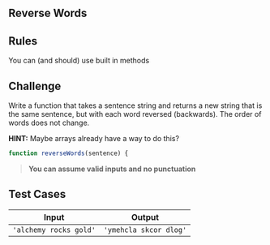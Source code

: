 ## Reverse Words

## Rules

You can (and should) use built in methods

## Challenge

Write a function that takes a sentence string and returns a new string that is the same sentence, but with each word reversed (backwards). The order of words does not change.

**HINT:** Maybe arrays already have a way to do this?

```js
function reverseWords(sentence) {
```

> **You can assume valid inputs and no punctuation**

## Test Cases

| Input                  | Output                 |
| ---------------------- | ---------------------- |
| `'alchemy rocks gold'` | `'ymehcla skcor dlog'` |
